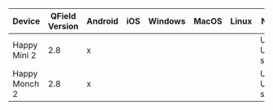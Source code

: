 | Device        | QField Version | Android | iOS | Windows | MacOS | Linux | Notes          | Date     |
| ------------- | -------------- | ------- | --- | ------- | ----- | ----- | -------------- | -------- |
| Happy Mini 2  | 2.8            | x       |     |         |       |       | Use UDP socket | 26.09.23 |
| Happy Monch 2 | 2.8            | x       |     |         |       |       | Use UDP socket | 26.09.23 |
